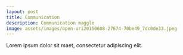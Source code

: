 ```yaml
---
layout: post
title: Communication
description: Communication maggle
image: assets/images/open-uri20150608-27674-70be49_7dc0de33.jpeg
---
```


Lorem ipsum dolor sit maet, consectetur adipiscing elit.